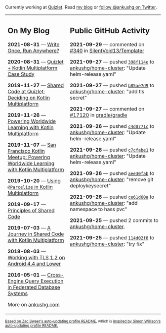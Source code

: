Currently working at [Quizlet](https://quizlet.com/). Read [my blog](https://ankushg.com/) or [follow @ankushg on Twitter](https://twitter.com/ankushg).

<table><tr><td valign="top" width="40%">

## On My Blog
<!-- blog starts -->
**2021-08-31** — [Write Once, Run Anywhere?](https://ankushg.com/posts/write-once-run-anywhere-increment/)

**2020-08-31** — [Quizlet + Kotlin Multiplatform Case Study](https://ankushg.com/posts/quizlet-kotlin-multiplatform-case-study/)

**2019-11-27** — [Shared Code at Quizlet: Deciding on Kotlin Multiplatform](https://ankushg.com/posts/shared-code-kotlin-multiplatform/)

**2019-11-26** — [Powering Worldwide Learning with Kotlin Multiplatform](https://ankushg.com/speaking/droidcon-sf-2019)

**2019-11-07** — [San Francisco Kotlin Meetup: Powering Worldwide Learning with Kotlin Multiplatform](https://ankushg.com/speaking/sf-kotlin-meetup-2019)

**2019-10-20** — [Using `@Parcelize` in Kotlin Multiplatform](https://ankushg.com/posts/multiplatform-parcelize/)

**2019-09-17** — [Principles of Shared Code](https://ankushg.com/speaking/denver-startup-week-2019)

**2019-07-03** — [A Journey in Shared Code with Kotlin Multiplatform](https://ankushg.com/speaking/droidcon-berlin-2019)

**2018-08-03** — [Working with TLS 1.2 on Android 4.4 and Lower](https://ankushg.com/posts/tls-1.2-on-android/)

**2016-05-01** — [Cross-Engine Query Execution in Federated Database Systems](https://ankushg.com/projects/thesis)
<!-- blog ends -->
More on [ankushg.com](https://ankushg.com/)
</td><td valign="top" width="60%">

## Public GitHub Activity
<!-- githubActivity starts -->
**2021-09-29** — commented on [#340](https://github.com/SilentVoid13/Templater/pull/340#issuecomment-930559948) in [SilentVoid13/Templater](https://api.github.com/repos/SilentVoid13/Templater)

**2021-09-27** — pushed [`398f114e`](https://github.com/ankushg/home-cluster/commit/398f114ec92d9a44a1476221c1b9ebf28753e6da) to [ankushg/home-cluster](https://api.github.com/repos/ankushg/home-cluster): "Update helm-release.yaml"

**2021-09-27** — pushed [`b85ae7d9`](https://github.com/ankushg/home-cluster/commit/b85ae7d9ebc43dcf419c9af87a0cfc2fedebc069) to [ankushg/home-cluster](https://api.github.com/repos/ankushg/home-cluster): "add tls secret"

**2021-09-27** — commented on [#17120](https://github.com/gradle/gradle/issues/17120#issuecomment-928396533) in [gradle/gradle](https://api.github.com/repos/gradle/gradle)

**2021-09-26** — pushed [`c4d0771c`](https://github.com/ankushg/home-cluster/commit/c4d0771c8742099919fb70b19f57c01cc6c2df80) to [ankushg/home-cluster](https://api.github.com/repos/ankushg/home-cluster): "Update helm-release.yaml"

**2021-09-26** — pushed [`c7cfabe1`](https://github.com/ankushg/home-cluster/commit/c7cfabe11b9e9bf86d35516416276ef44bc0af88) to [ankushg/home-cluster](https://api.github.com/repos/ankushg/home-cluster): "Update helm-release.yaml"

**2021-09-26** — pushed [`aee30fab`](https://github.com/ankushg/home-cluster/commit/aee30fab3d37c479f8b3ffad89eb670961b586bc) to [ankushg/home-cluster](https://api.github.com/repos/ankushg/home-cluster): "remove git deploykeysecret"

**2021-09-26** — pushed [`ce61d60a`](https://github.com/ankushg/home-cluster/commit/ce61d60ae52366abbc833ae8b1546c857b2eec45) to [ankushg/home-cluster](https://api.github.com/repos/ankushg/home-cluster): "add namespace to hass pvc"

**2021-09-25** — pushed 2 commits to [ankushg/home-cluster](https://api.github.com/repos/ankushg/home-cluster).

**2021-09-25** — pushed [`114d02f8`](https://github.com/ankushg/home-cluster/commit/114d02f8349a563c47b3723f5348863768970fe9) to [ankushg/home-cluster](https://api.github.com/repos/ankushg/home-cluster): "try fix"
<!-- githubActivity ends -->
</td></tr></table>

<sub><a href="https://github.com/ZacSweers/ZacSweers">Based on Zac Sweer's auto-updating profile README</a>, which is <a href="https://simonwillison.net/2020/Jul/10/self-updating-profile-readme/">inspired by Simon Willison's auto-updating profile README.</a></sub>